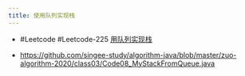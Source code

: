 ```yaml
---
title: 使用队列实现栈
---
```


- #Leetcode #Leetcode-225 [用队列实现栈](https://leetcode-cn.com/problems/implement-stack-using-queues/)

- https://github.com/singee-study/algorithm-java/blob/master/zuo-algorithm-2020/class03/Code08_MyStackFromQueue.java
